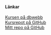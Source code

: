 #### Länkar

[Kursen på dbwebb](https://dbwebb.se/kurser/oophp-v5)  
[Kursrepot på GitHub](https://github.com/dbwebb-se/oophp)  
[Mitt repo på GitHub](https://github.com/ussesaleem/oophp)
